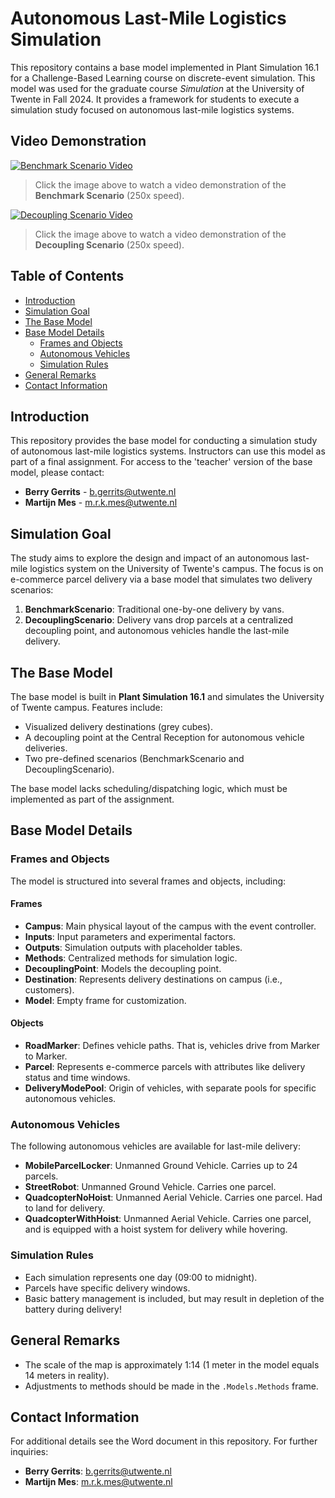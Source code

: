 # Autonomous Last-Mile Logistics Simulation

This repository contains a base model implemented in Plant Simulation 16.1 for a Challenge-Based Learning course on discrete-event simulation. This model was used for the graduate course *Simulation* at the University of Twente in Fall 2024. It provides a framework for students to execute a simulation study focused on autonomous last-mile logistics systems.

## Video Demonstration

[![Benchmark Scenario Video](https://img.youtube.com/vi/your-video-id/0.jpg)](./videos/benchmark_scenario.mp4)

> Click the image above to watch a video demonstration of the **Benchmark Scenario** (250x speed).

[![Decoupling Scenario Video](https://img.youtube.com/vi/your-video-id/0.jpg)](./videos/decoupling_scenario.mp4)

> Click the image above to watch a video demonstration of the **Decoupling Scenario** (250x speed).

## Table of Contents
- [Introduction](#introduction)
- [Simulation Goal](#simulation-goal)
- [The Base Model](#the-base-model)
- [Base Model Details](#base-model-details)
  - [Frames and Objects](#frames-and-objects)
  - [Autonomous Vehicles](#autonomous-vehicles)
  - [Simulation Rules](#simulation-rules)
- [General Remarks](#general-remarks)
- [Contact Information](#contact-information)

## Introduction

This repository provides the base model for conducting a simulation study of autonomous last-mile logistics systems. Instructors can use this model as part of a final assignment. For access to the 'teacher' version of the base model, please contact:

- **Berry Gerrits** - [b.gerrits@utwente.nl](mailto:b.gerrits@utwente.nl)
- **Martijn Mes** - [m.r.k.mes@utwente.nl](mailto:m.r.k.mes@utwente.nl)

## Simulation Goal

The study aims to explore the design and impact of an autonomous last-mile logistics system on the University of Twente's campus. The focus is on e-commerce parcel delivery via a base model that simulates two delivery scenarios:
1. **BenchmarkScenario**: Traditional one-by-one delivery by vans.
2. **DecouplingScenario**: Delivery vans drop parcels at a centralized decoupling point, and autonomous vehicles handle the last-mile delivery.

## The Base Model

The base model is built in **Plant Simulation 16.1** and simulates the University of Twente campus. Features include:
- Visualized delivery destinations (grey cubes).
- A decoupling point at the Central Reception for autonomous vehicle deliveries.
- Two pre-defined scenarios (BenchmarkScenario and DecouplingScenario).

The base model lacks scheduling/dispatching logic, which must be implemented as part of the assignment.

## Base Model Details

### Frames and Objects

The model is structured into several frames and objects, including:

#### Frames
- **Campus**: Main physical layout of the campus with the event controller.
- **Inputs**: Input parameters and experimental factors.
- **Outputs**: Simulation outputs with placeholder tables.
- **Methods**: Centralized methods for simulation logic.
- **DecouplingPoint**: Models the decoupling point.
- **Destination**: Represents delivery destinations on campus (i.e., customers).
- **Model**: Empty frame for customization.

#### Objects
- **RoadMarker**: Defines vehicle paths. That is, vehicles drive from Marker to Marker. 
- **Parcel**: Represents e-commerce parcels with attributes like delivery status and time windows.
- **DeliveryModePool**: Origin of vehicles, with separate pools for specific autonomous vehicles.

### Autonomous Vehicles

The following autonomous vehicles are available for last-mile delivery:
- **MobileParcelLocker**: Unmanned Ground Vehicle. Carries up to 24 parcels.
- **StreetRobot**: Unmanned Ground Vehicle. Carries one parcel.
- **QuadcopterNoHoist**: Unmanned Aerial Vehicle. Carries one parcel. Had to land for delivery.
- **QuadcopterWithHoist**: Unmanned Aerial Vehicle. Carries one parcel, and is equipped with a hoist system for delivery while hovering.

### Simulation Rules

- Each simulation represents one day (09:00 to midnight).
- Parcels have specific delivery windows.
- Basic battery management is included, but may result in depletion of the battery during delivery!

## General Remarks

- The scale of the map is approximately 1:14 (1 meter in the model equals 14 meters in reality).
- Adjustments to methods should be made in the `.Models.Methods` frame.

## Contact Information

For additional details see the Word document in this repository. For further inquiries:
- **Berry Gerrits**: [b.gerrits@utwente.nl](mailto:b.gerrits@utwente.nl)
- **Martijn Mes**: [m.r.k.mes@utwente.nl](mailto:m.r.k.mes@utwente.nl)
